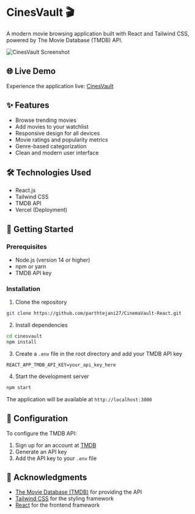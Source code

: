 # CinesVault 🎬

A modern movie browsing application built with React and Tailwind CSS, powered by The Movie Database (TMDB) API.

![CinesVault Screenshot](https://github.com/user-attachments/assets/987f682d-53f2-4374-b4e8-7f6625ad9421)

## 🌐 Live Demo

Experience the application live: [CinesVault](https://cinema-vault-react.vercel.app/)

## ✨ Features

- Browse trending movies
- Add movies to your watchlist
- Responsive design for all devices
- Movie ratings and popularity metrics
- Genre-based categorization
- Clean and modern user interface

## 🛠️ Technologies Used

- React.js
- Tailwind CSS
- TMDB API
- Vercel (Deployment)

## 🚀 Getting Started

### Prerequisites

- Node.js (version 14 or higher)
- npm or yarn
- TMDB API key

### Installation

1. Clone the repository

```bash
git clone https://github.com/parthtejani27/CinemaVault-React.git
```

2. Install dependencies

```bash
cd cinesvault
npm install
```

3. Create a `.env` file in the root directory and add your TMDB API key

```env
REACT_APP_TMDB_API_KEY=your_api_key_here
```

4. Start the development server

```bash
npm start
```

The application will be available at `http://localhost:3000`

## 🔧 Configuration

To configure the TMDB API:

1. Sign up for an account at [TMDB](https://www.themoviedb.org/)
2. Generate an API key
3. Add the API key to your `.env` file

## 🙏 Acknowledgments

- [The Movie Database (TMDB)](https://www.themoviedb.org/) for providing the API
- [Tailwind CSS](https://tailwindcss.com/) for the styling framework
- [React](https://reactjs.org/) for the frontend framework
